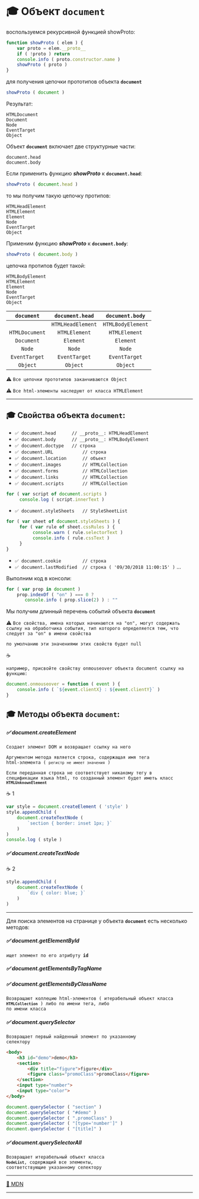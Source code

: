 # :mortar_board: Объект **`document`**

воспользуемся рекурсивной функцией showProto:
```javascript
function showProto ( elem ) {
    var proto = elem.__proto__
    if ( !proto ) return
    console.info ( proto.constructor.name )
    showProto ( proto )
}
```
для получения цепочки прототипов объекта **`document`**
```javascript
showProto ( document )
```
Результат:
```console
HTMLDocument
Document
Node
EventTarget
Object
```
Объект **`document`** включает две структурные части:

    document.head
    document.body

Если применить функцию **_showProto_** к **`document.head`**:
```javascript
showProto ( document.head )
```
то мы получим такую цепочку протипов:
```console
HTMLHeadElement
HTMLElement
Element
Node
EventTarget
Object
```
Применим функцию **_showProto_** к **`document.body`**:
```javascript
showProto ( document.body )
```
цепочка протипов будет такой:
```console
HTMLBodyElement
HTMLElement
Element
Node
EventTarget
Object
```
| `document` | `document.head` | `document.body` |
|:-:|:-:|:-:|
|  | `HTMLHeadElement` | `HTMLBodyElement` |
| `HTMLDocument` | `HTMLElement` | `HTMLElement` |
| `Document` | `Element` | `Element` |
| `Node` | `Node` | `Node` |
| `EventTarget` | `EventTarget` | `EventTarget` |
| `Object` | `Object` | `Object` |

:warning: `Все цепочки прототипов заканчиваются Object`

:warning: `Все html-элементы наследуют от класса HTMLElement`
***
## :mortar_board:  Свойства объекта **`document`**:

* `✅ document.head      // __proto__: HTMLHeadElement`
* `✅ document.body      // __proto__: HTMLBodyElement`
* `✅ document.doctype   // строка`
* `✅ document.URL           // строка`
* `✅ document.location      // объект`
* `✅ document.images        // HTMLCollection`
* `✅ document.forms         // HTMLCollection`
* `✅ document.links         // HTMLCollection`
* `✅ document.scripts       // HTMLCollection`
```javascript
for ( var script of document.scripts )
     console.log ( script.innerText )
```
* `✅ document.styleSheets   // StyleSheetList`
```javascript
for ( var sheet of document.styleSheets ) {
     for ( var rule of sheet.cssRules ) {
          console.warn ( rule.selectorText )
          console.info ( rule.cssText )
     }
}
```
* `✅ document.cookie        // строка`
* `✅ document.lastModified  // строка ( '09/30/2018 11:00:15' )`
...

Выполним код в консоли:
```javascript
for ( var prop in document ) 
    prop.indexOf ( "on" ) === 0 ? 
       console.info ( prop.slice(2) ) : ""
```
Мы получим длинный перечень событий объекта **`document`**

:warning: `Все свойства, имена которых начинаются на "on", могут содержать ссылку на обработчика события, тип которого определяется тем, что следует за "on" в имени свойства`

`по умолчанию эти значениями этих свойств будет null`

:coffee:

`например, присвойте свойству onmouseover объекта document ссылку на функцию:`
```javascript
document.onmouseover = function ( event ) {
    console.info ( `${event.clientX} : ${event.clientY}` )
} 
```
## :mortar_board:  Методы объекта **`document`**:

##### ✅ document.createElement

`Создает элемент DOM и возвращает ссылку на него`

<code>Аргументом метода является строка, содержащая имя тега html-элемента ( `регистр не имеет значения` )</code>

<code>Если переданная строка не соответствует никакому тегу в спецификации языка html, то созданный элемент будет иметь класс **`HTMLUnknownElement`**</code>

:coffee: 1

```javascript
var style = document.createElement ( 'style' )
style.appendChild (
    document.createTextNode (
        `section { border: inset 1px; }`
    )
)
console.log ( style )
```

##### ✅ document.createTextNode

:coffee: 2
```javascript
style.appendChild ( 
    document.createTextNode (
        `div { color: blue; }`
    ) 
)
```
***
Для поиска элементов на странице у объекта **`document`** есть несколько методов:

##### ✅ document.getElementById

<code>ищет элемент по его атрибуту **id**</code>

##### ✅ document.getElementsByTagName
##### ✅ document.getElementsByClassName

<code>Возвращают коллецию html-элементов ( итерабельный объект класса **`HTMLCollection`** ) либо по имени тега, либо по имени класса</code>

##### ✅ document.querySelector

<code>Возвращает первый найденный элемент по указанному селектору</code>

```html
<body>
    <h3 id="demo">demo</h3>
    <section>
        <div title="figure">figure</div>
        <figure class="promoClass">promoClass</figure>
    </section>
    <input type="number">
    <input type="color">
</body>
```

```javascript
document.querySelector ( "section" )
document.querySelector ( "#demo" )
document.querySelector ( ".promoClass" )
document.querySelector ( "[type='number']" )
document.querySelector ( "[title]" )
```

##### ✅ document.querySelectorAll

<code>Возвращает итерабельный объект класса **`NodeList`**, содержащий все элементы, соответствующие указанному селектору</code>
***
[:link: MDN](https://developer.mozilla.org/en-US/docs/Web/API/Document)
***